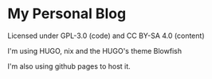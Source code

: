 # My Personal Blog
Licensed under GPL-3.0 (code) and CC BY-SA 4.0 (content)

I'm using HUGO, nix and the HUGO's theme Blowfish

I'm also using github pages to host it.

